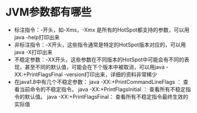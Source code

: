 # JVM参数都有哪些
- 标注指令：-开头，如-Xms，-Xmx 是所有的HotSpot都支持的参数，可以用java -help打印出来
- 非标注指令：-X开头，这些指令通常是特定的HotSpot版本对应的，可以用java -X打印出来
- 不稳定参数：-XX开头，这些参数在不同版本的HotSpot中可能会有不同的表现，甚至不同的默认值，可能会在下个版本中被取消，可以用java -XX:+PrintFlagsFinal -version打印出来，详细的资料非常稀少
- 在java1.8中有几个不稳定参数：
java -XX:+PrintCommandLineFlags ： 查看当前命令的不稳定指令。
java -XX:+PrintFlagsInitial ： 查看所有不稳定指令的默认值。
java -XX:+PrintFlagsFinal： 查看所有不稳定指令最终⽣效的实际值
